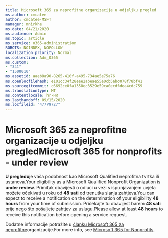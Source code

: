 ```yaml
---
title: Microsoft 365 za neprofitne organizacije u odjeljku pregled
ms.author: cmcatee
author: cmcatee-MSFT
manager: mnirkhe
ms.date: 04/21/2020
ms.audience: Admin
ms.topic: article
ms.service: o365-administration
ROBOTS: NOINDEX, NOFOLLOW
localization_priority: Normal
ms.collection: Adm_O365
ms.custom:
- "341"
- "1500010"
ms.assetid: aaeb8a90-8265-410f-a495-734ae5e75a76
ms.openlocfilehash: e101cc34f28eee2abeae55e0cb5abc078f78bf41
ms.sourcegitcommit: c6692ce0fa1358ec3529e59ca0ecdfdea4cdc759
ms.translationtype: MT
ms.contentlocale: hr-HR
ms.lasthandoff: 09/15/2020
ms.locfileid: "47779727"
---
```

# <a name="microsoft-365-for-nonprofits---under-review"></a><span data-ttu-id="e2731-102">Microsoft 365 za neprofitne organizacije u odjeljku pregled</span><span class="sxs-lookup"><span data-stu-id="e2731-102">Microsoft 365 for nonprofits - under review</span></span>

<span data-ttu-id="e2731-103">**U pregledu**je vaša podobnost kao Microsoft Qualified neprofitna tvrtka ili ustanova.</span><span class="sxs-lookup"><span data-stu-id="e2731-103">Your eligibility as a Microsoft Qualified Nonprofit Organization is **under review**.</span></span> <span data-ttu-id="e2731-104">Primitak obavijesti o odluci u vezi s ispunjavanjem uvjeta možete očekivati u roku od **48 sati** od trenutka slanja zahtjeva.</span><span class="sxs-lookup"><span data-stu-id="e2731-104">You can expect to receive a notification on the determination of your eligibility **48 hours** from your time of submission.</span></span> <span data-ttu-id="e2731-105">Pričekajte tu obavijest barem **48 sati** prije nego što pošaljete zahtjev za uslugu.</span><span class="sxs-lookup"><span data-stu-id="e2731-105">Please allow at least **48 hours** to receive this notification before opening a service request.</span></span> 

<span data-ttu-id="e2731-106">Dodatne informacije potražite u [članku Microsoft 365 za neprofitne](https://www.microsoft.com/nonprofits/microsoft-365)organizacije.</span><span class="sxs-lookup"><span data-stu-id="e2731-106">For more info, see [Microsoft 365 for Nonprofits](https://www.microsoft.com/nonprofits/microsoft-365).</span></span> 
